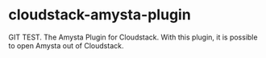 # cloudstack-amysta-plugin
GIT TEST.
The Amysta Plugin for Cloudstack. With this plugin, it is possible to open Amysta out of Cloudstack.
